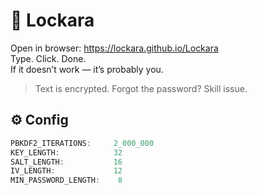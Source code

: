 # 🔐 Lockara  
Open in browser: https://lockara.github.io/Lockara  
Type. Click. Done.  
If it doesn’t work — it’s probably you.

> Text is encrypted. Forgot the password? Skill issue.

## ⚙️ Config

```js
PBKDF2_ITERATIONS:     2_000_000
KEY_LENGTH:            32
SALT_LENGTH:           16
IV_LENGTH:             12
MIN_PASSWORD_LENGTH:    8
